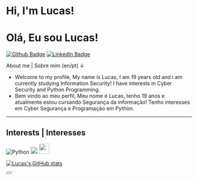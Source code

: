 # Hi, I'm Lucas! 
# Olá, Eu sou Lucas!

[![Github Badge](https://img.shields.io/badge/-Github-000?style=flat-square&logo=Github&logoColor=white&link=https://github.com/lucassuppi)](https://github.com/lucassuppi)
[![LinkedIn Badge](https://img.shields.io/badge/LinkedIn-0077B5?style=for-the-badge&logo=linkedin&logoColor=white&link=https://www.linkedin.com/in/lucas-suppi-b3251b232/)](https://www.linkedin.com/in/lucas-suppi-b3251b232/)


About me | Sobre mim (en/pt)
↓
- Welcome to my profile,
My name is Lucas, I am 19 years old and i am currently studying Information Security!
I have interests in Cyber Security and Python Programming. 
- Bem vindo ao meu perfil,
Meu nome é Lucas, tenho 19 anos e atualmente estou cursando Segurança da informação!
Tenho interesses em Cyber Segurança e Programação em Python. 
- - - -
## Interests | Interesses
![Python](https://img.shields.io/badge/Python-FFD43B?style=for-the-badge&logo=python&logoColor=darkgreen)
<img src="https://giffiles.alphacoders.com/119/119813.gif" width="19">
<img src="https://cdn-icons-png.flaticon.com/512/1691/1691685.png" width="28">

[![Lucas's GitHub stats](https://github-readme-stats.vercel.app/api?username=lucassuppi)](https://github.com/anuraghazra/github-readme-stats) 

<button name="button"></button>
